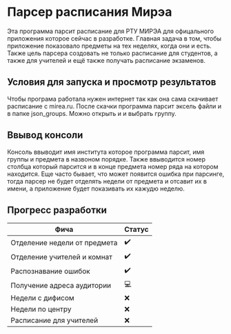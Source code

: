 # Парсер расписания Мирэа 
Эта программа парсит расписание для РТУ МИРЭА для офицального приложения которое сейчас в разработке. 
Главная задача в том, чтобы приложение показовало предметы на тех неделях, когда они и есть. 
Также цель парсера создовать не только расписание для студентов, а также для учителей и ещё также получать расписание экзаменов.

## Условия для запуска и просмотр результатов 
Чтобы програма работала нужен интернет так как она сама скачивает расписание с mirea.ru.
После скачки программа парсит эксель файли и в папке json_groups. Можно открыть и и выбрать группу.

## Ввывод консоли 
Консоль ввыводит имя института которое программа парсит, имя группы и предмета в назвоном порядке. 
Также ввыводится номер столбца который парсится и в конце предмета номер ряда на котором находится.
Еще часто бывает, что может появится ошибка при парсинге, тогда парсер не будет отделять недели от предмета и отсавит их в
имени, а приложение будет показивать их кажудю неделю. 

## Прогресс разработки
|Фича                                               |Статус             |
|---------------------------------------------------|-------------------|
|Отделение недели от предмета                       |:heavy_check_mark: |
|Отделение учителей и комнат                        |:heavy_check_mark: |
|Распознавание ошибок                               |:heavy_check_mark: |
|Получение адреса аудитории                         |:computer:         |
|Недели с дифисом                                   |:x:                |
|Недели по центру                                   |:x:                |
|Расписание для учителей                            |:x:                |
